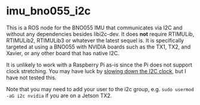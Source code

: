 # imu\_bno055\_i2c

This is a ROS node for the BNO055 IMU that communicates via I2C and without any dependencies besides libi2c-dev. It does **not** require RTIMULib, RTIMULib2, RTIMULib3 or whatever the latest sequel is. It is specifically targeted at using a BNO055 with NVIDIA boards such as the TX1, TX2, and Xavier, or any other board that has native I2C.

It is unlikely to work with a Raspberry Pi as-is since the Pi does not support clock stretching. You may have luck by [slowing down the I2C clock](https://learn.adafruit.com/circuitpython-on-raspberrypi-linux/i2c-clock-stretching), but I have not tested this.

Note that you may need to add your user to the i2c group, e.g. `sudo usermod -aG i2c nvidia` if you are on a Jetson TX2.
